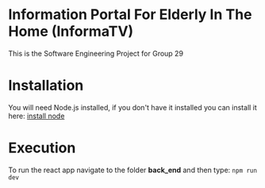 # Information Portal For Elderly In The Home (InformaTV)
This is the Software Engineering Project for Group 29

# Installation
You will need Node.js installed, if you don't have it installed you can install it here:
[install node](https://nodejs.org/en/download/current/)

# Execution
To run the react app navigate to the folder **back_end** and then type:
```npm run dev```

